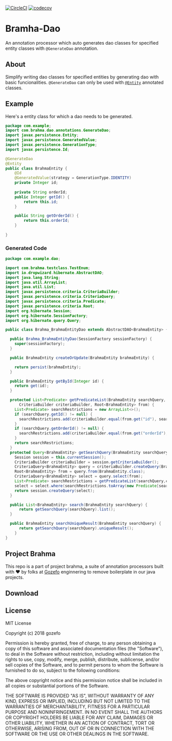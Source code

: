 [![CircleCI](https://circleci.com/gh/gozefo/brahma-dao/tree/master.svg?style=svg)](https://circleci.com/gh/gozefo/brahma-dao/tree/master)
[![codecov](https://codecov.io/gh/gozefo/brahma-dao/branch/master/graph/badge.svg)](https://codecov.io/gh/gozefo/brahma-dao)
# Bramha-Dao
An annotation processor which auto generates dao classes for specified entity classes with ```@GenerateDao``` annotation.
## About 
Simplify writing dao classes for specified entities by generating dao with basic funcionalities. ```@GenerateDao``` can only be used with [```@Entity```](https://docs.oracle.com/javaee/6/api/javax/persistence/Entity.html) annotated classes.

## Example
Here's a entity class for which a dao needs to be generated.
```java
package com.example;
import com.brahma.dao.annotations.GenerateDao;
import javax.persistence.Entity;
import javax.persistence.GeneratedValue;
import javax.persistence.GenerationType;
import javax.persistence.Id;

@GenerateDao
@Entity
public class BrahmaEntity {
    @Id
    @GeneratedValue(strategy = GenerationType.IDENTITY)
    private Integer id;
   
    private String orderId;
    public Integer getId() {
    	return this.id;
    }

    public String getOrderId() {
    	return this.orderId;
    }
    
}


```


### Generated Code
```java
package com.example.dao;

import com.brahma.testclass.TestEnum;
import io.dropwizard.hibernate.AbstractDAO;
import java.lang.String;
import java.util.ArrayList;
import java.util.List;
import javax.persistence.criteria.CriteriaBuilder;
import javax.persistence.criteria.CriteriaQuery;
import javax.persistence.criteria.Predicate;
import javax.persistence.criteria.Root;
import org.hibernate.Session;
import org.hibernate.SessionFactory;
import org.hibernate.query.Query;

public class Brahma_BrahmaEntityDao extends AbstractDAO<BrahmaEntity> {

  public Brahma_BrahmaEntityDao(SessionFactory sessionFactory) {
    super(sessionFactory);
  }

  public BrahmaEntity createOrUpdate(BrahmaEntity brahmaEntity) {

    return persist(brahmaEntity);
  }

  public BrahmaEntity getById(Integer id) {
    return get(id);
  }

  protected List<Predicate> getPredicateList(BrahmaEntity searchQuery,
      CriteriaBuilder criteriaBuilder, Root<BrahmaEntity> from) {
    List<Predicate> searchRestrictions = new ArrayList<>();
    if (searchQuery.getId() != null) {
      searchRestrictions.add(criteriaBuilder.equal(from.get("id"), searchQuery.getId()));
    }
    if (searchQuery.getOrderId() != null) {
      searchRestrictions.add(criteriaBuilder.equal(from.get("orderId"), searchQuery.getOrderId()));
    }
    return searchRestrictions;
  }
  protected Query<BrahmaEntity> getSearchQuery(BrahmaEntity searchQuery) {
    Session session = this.currentSession();
    CriteriaBuilder criteriaBuilder = session.getCriteriaBuilder();
    CriteriaQuery<BrahmaEntity> query = criteriaBuilder.createQuery(BrahmaEntity.class);
    Root<BrahmaEntity> from = query.from(BrahmaEntity.class);
    CriteriaQuery<BrahmaEntity> select = query.select(from);
    List<Predicate> searchRestrictions = getPredicateList(searchQuery,criteriaBuilder,from);
    select = select.where(searchRestrictions.toArray(new Predicate[searchRestrictions.size()]));
    return session.createQuery(select);
  }

  public List<BrahmaEntity> search(BrahmaEntity searchQuery) {
      return getSearchQuery(searchQuery).list();
  }

  public BrahmaEntity searchUniqueResult(BrahmaEntity searchQuery) {
      return getSearchQuery(searchQuery).uniqueResult();
    }
}
```

## Project Brahma
This repo is a part of project brahma, a suite of annotation processors built with :hearts: by folks at [Gozefo]( https://www.gozefo.com/) enginnering to remove boilerplate in our java projects.

## Download


## License
MIT License

Copyright (c) 2018 gozefo

Permission is hereby granted, free of charge, to any person obtaining a copy
of this software and associated documentation files (the "Software"), to deal
in the Software without restriction, including without limitation the rights
to use, copy, modify, merge, publish, distribute, sublicense, and/or sell
copies of the Software, and to permit persons to whom the Software is
furnished to do so, subject to the following conditions:

The above copyright notice and this permission notice shall be included in all
copies or substantial portions of the Software.

THE SOFTWARE IS PROVIDED "AS IS", WITHOUT WARRANTY OF ANY KIND, EXPRESS OR
IMPLIED, INCLUDING BUT NOT LIMITED TO THE WARRANTIES OF MERCHANTABILITY,
FITNESS FOR A PARTICULAR PURPOSE AND NONINFRINGEMENT. IN NO EVENT SHALL THE
AUTHORS OR COPYRIGHT HOLDERS BE LIABLE FOR ANY CLAIM, DAMAGES OR OTHER
LIABILITY, WHETHER IN AN ACTION OF CONTRACT, TORT OR OTHERWISE, ARISING FROM,
OUT OF OR IN CONNECTION WITH THE SOFTWARE OR THE USE OR OTHER DEALINGS IN THE
SOFTWARE.
